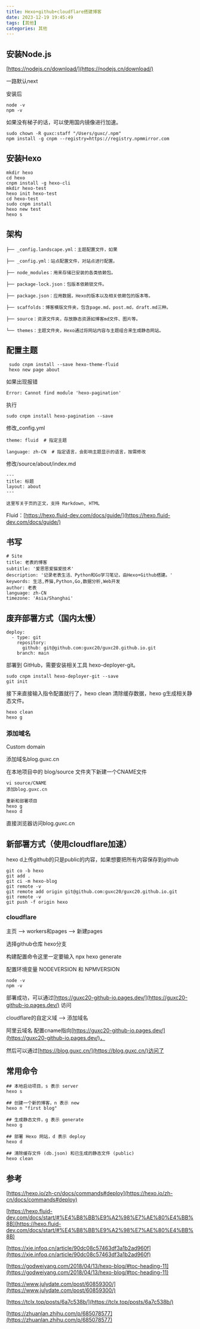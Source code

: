 ```yaml
---
title: Hexo+github+cloudflare搭建博客
date: 2023-12-19 19:45:49
tags: [其他]
categories: 其他
---
```



## 安装Node.js
[https://nodejs.cn/download/](https://nodejs.cn/download/)

一路默认next

安装后

```plain
node -v
npm -v
```

如果没有梯子的话，可以使用国内镜像进行加速。

```plain
sudo chown -R guxc:staff "/Users/guxc/.npm"
npm install -g cnpm --registry=https://registry.npmmirror.com
```

## 安装Hexo
```plain
mkdir hexo
cd hexo
cnpm install -g hexo-cli
mkdir hexo-test
hexo init hexo-test
cd hexo-test
sudo cnpm install
hexo new test
hexo s
```

## 架构
```plain
├── _config.landscape.yml：主题配置文件，如果

├── _config.yml：站点配置文件，对站点进行配置。

├── node_modules：用来存储已安装的各类依赖包。

├── package-lock.json：包版本依赖锁文件。

├── package.json：应用数据，Hexo的版本以及相关依赖包的版本等。

├── scaffolds：博客模版文件夹，包含page.md，post.md，draft.md三种。

├── source：资源文件夹，存放静态资源如博客md文件、图片等。

└── themes：主题文件夹，Hexo通过将网站内容与主题组合来生成静态网站。
```



## 配置主题
```plain
 sudo cnpm install --save hexo-theme-fluid
 hexo new page about
```

如果出现报错

```plain
Error: Cannot find module 'hexo-pagination'
```

执行

```plain
sudo cnpm install hexo-pagination --save
```



修改_config.yml

```plain
theme: fluid  # 指定主题

language: zh-CN  # 指定语言，会影响主题显示的语言，按需修改
```

修改/source/about/index.md

```plain
---
title: 标题
layout: about
---

这里写关于页的正文，支持 Markdown, HTML
```



Fluid：[https://hexo.fluid-dev.com/docs/guide/](https://hexo.fluid-dev.com/docs/guide/)



## 书写
```plain
# Site
title: 老表的博客
subtitle: '爱思思爱猫爱技术'
description: '记录老表生活、Python和Go学习笔记，由Hexo+Github搭建。'
keywords: 生活,养猫,Python,Go,数据分析,Web开发
author: 老表
language: zh-CN
timezone: 'Asia/Shanghai'
```

## 废弃部署方式（国内太慢）
```plain
deploy:
  - type: git
    repository:
      github: git@github.com:guxc20/guxc20.github.io.git
    branch: main

```

部署到 GitHub，需要安装相关工具 hexo-deployer-git。

```plain
sudo cnpm install hexo-deployer-git --save
git init
```

接下来直接输入指令配置就行了，hexo clean 清除缓存数据，hexo g生成相关静态文件。

```plain
hexo clean 
hexo g
```

### 添加域名
Custom domain

添加域名blog.guxc.cn

在本地项目中的 blog/source 文件夹下新建一个CNAME文件

```plain
vi source/CNAME
添加blog.guxc.cn

重新和部署项目
hexo g
hexo d
```

直接浏览器访问blog.guxc.cn



## 新部署方式（使用cloudflare加速）
hexo d上传github的只是public的内容，如果想要把所有内容保存到github

```plain
git co -b hexo
git add .
git ci -m hexo-blog
git remote -v
git remote add origin git@github.com:guxc20/guxc20.github.io.git
git remote -v                                                 
git push -f origin hexo                                       
```

### cloudflare
主页 --> workers和pages --> 新建pages

选择github仓库 hexo分支

构建配置命令这里一定要输入 npx hexo generate

配置环境变量 NODEVERSION 和 NPMVERSION

```plain
node -v
npm -v
```

部署成功，可以通过[https://guxc20-github-io.pages.dev/](https://guxc20-github-io.pages.dev/) 访问

cloudflare的自定义域 --> 添加域名

阿里云域名 配置cname指向[https://guxc20-github-io.pages.dev/](https://guxc20-github-io.pages.dev/)，

然后可以通过[https://blog.guxc.cn/](https://blog.guxc.cn/)访问了

## 常用命令
```plain
## 本地启动项目，s 表示 server
hexo s

## 创建一个新的博客，n 表示 new
hexo n "first blog"

## 生成静态文件，g 表示 generate
hexo g

## 部署 Hexo 网站，d 表示 deploy
hexo d

## 清除缓存文件 (db.json) 和已生成的静态文件 (public)
hexo clean
```

<font style="color:rgb(48, 48, 48);"></font>

## 参考
[https://hexo.io/zh-cn/docs/commands#deploy](https://hexo.io/zh-cn/docs/commands#deploy)

[https://hexo.fluid-dev.com/docs/start/#%E4%B8%BB%E9%A2%98%E7%AE%80%E4%BB%8B](https://hexo.fluid-dev.com/docs/start/#%E4%B8%BB%E9%A2%98%E7%AE%80%E4%BB%8B)

[https://xie.infoq.cn/article/90dc08c57463df3a1b2ad960f](https://xie.infoq.cn/article/90dc08c57463df3a1b2ad960f)

[https://godweiyang.com/2018/04/13/hexo-blog/#toc-heading-11](https://godweiyang.com/2018/04/13/hexo-blog/#toc-heading-11)

[https://www.julydate.com/post/60859300/](https://www.julydate.com/post/60859300/)

[https://tclx.top/posts/6a7c538b/](https://tclx.top/posts/6a7c538b/)

[https://zhuanlan.zhihu.com/p/685078577](https://zhuanlan.zhihu.com/p/685078577)

